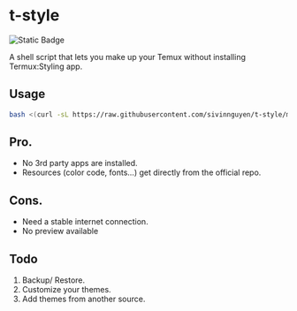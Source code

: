 # t-style
![Static Badge](https://img.shields.io/badge/ver-0.3.0-blue)

A shell script that lets you make up your Temux without installing Termux:Styling app.

## Usage

```sh
bash <(curl -sL https://raw.githubusercontent.com/sivinnguyen/t-style/main/t-style.sh)
```
## Pro.
- No 3rd party apps are installed.
- Resources (color code, fonts...) get directly from the official repo.

## Cons.
- Need a stable internet connection.
- No preview available

## Todo
1. Backup/ Restore.
2. Customize your themes.
3. Add themes from another source.